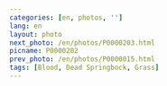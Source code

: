 ```yaml
---
categories: [en, photos, '']
lang: en
layout: photo
next_photo: /en/photos/P0000203.html
picname: P0000202
prev_photo: /en/photos/P0000015.html
tags: [Blood, Dead Springbock, Grass]
---
```

